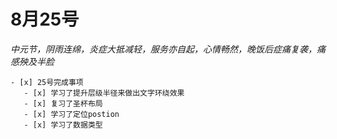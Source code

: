 # 8月25号
*中元节，阴雨连绵，炎症大抵减轻，服务亦自起，心情畅然，晚饭后症痛复袭，痛感殃及半脸*
    
    - [x] 25号完成事项
       - [x] 学习了提升层级半径来做出文字环绕效果
       - [x] 复习了圣杯布局
       - [x] 学习了定位postion
       - [x] 学习了数据类型
       
       
